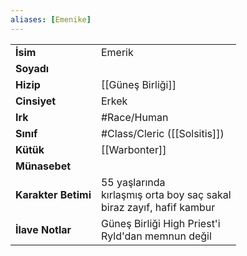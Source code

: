 ```yaml
---
aliases: [Emenike]
---
```

|  |  |
|---|---|
| **İsim** | Emerik|
| **Soyadı** | |
| **Hizip** | [[Güneş Birliği]]|
| **Cinsiyet** | Erkek|
| **Irk** | #Race/Human|
| **Sınıf** | #Class/Cleric ([[Solsitis]])|
| **Kütük** | [[Warbonter]]|
| **Münasebet** | |
| **Karakter Betimi** | 55 yaşlarında<br>kırlaşmış orta boy saç sakal<br>biraz zayıf, hafif kambur|
| **İlave Notlar** | Güneş Birliği High Priest'i<br>Ryld'dan memnun değil|
